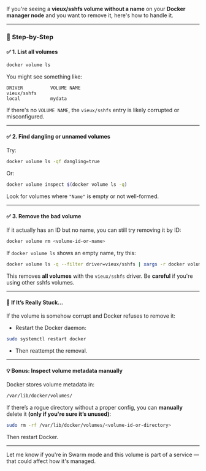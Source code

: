 If you're seeing a **vieux/sshfs volume without a name** on your **Docker manager node** and you want to remove it, here's how to handle it.

---

### 🧩 Step-by-Step

#### ✅ 1. **List all volumes**
```bash
docker volume ls
```

You might see something like:
```
DRIVER          VOLUME NAME
vieux/sshfs
local           mydata
```

If there's no `VOLUME NAME`, the `vieux/sshfs` entry is likely corrupted or misconfigured.

---

#### ✅ 2. **Find dangling or unnamed volumes**

Try:
```bash
docker volume ls -qf dangling=true
```

Or:
```bash
docker volume inspect $(docker volume ls -q)
```

Look for volumes where `"Name"` is empty or not well-formed.

---

#### ✅ 3. **Remove the bad volume**

If it actually has an ID but no name, you can still try removing it by ID:

```bash
docker volume rm <volume-id-or-name>
```

If `docker volume ls` shows an empty name, try this:

```bash
docker volume ls -q --filter driver=vieux/sshfs | xargs -r docker volume rm
```

This removes **all volumes** with the `vieux/sshfs` driver. Be **careful** if you're using other sshfs volumes.

---

#### 🛑 If It’s Really Stuck…

If the volume is somehow corrupt and Docker refuses to remove it:

- Restart the Docker daemon:

```bash
sudo systemctl restart docker
```

- Then reattempt the removal.

---

#### 💡 Bonus: Inspect volume metadata manually

Docker stores volume metadata in:

```bash
/var/lib/docker/volumes/
```

If there’s a rogue directory without a proper config, you can **manually** delete it **(only if you're sure it’s unused)**:

```bash
sudo rm -rf /var/lib/docker/volumes/<volume-id-or-directory>
```

Then restart Docker.

---

Let me know if you're in Swarm mode and this volume is part of a service — that could affect how it's managed.
